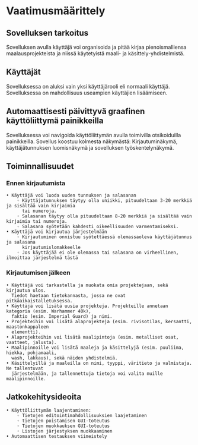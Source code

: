 # Vaatimusmäärittely

## Sovelluksen tarkoitus
Sovelluksen avulla käyttäjä voi organisoida ja pitää kirjaa pienoismalliensa maalausprojekteista ja niissä käytetyistä maali- ja käsittely-yhdistelmistä. 

## Käyttäjät
Sovelluksessa on aluksi vain yksi käyttäjärooli eli normaali käyttäjä. Sovelluksessa on mahdollisuus useampien käyttäjien lisäämiseen.

## Automaattisesti päivittyvä graafinen käyttöliittymä painikkeilla
Sovelluksessa voi navigoida käyttöliittymän avulla toimivilla otsikoiduilla painikkeilla. 
Sovellus koostuu kolmesta näkymästä: Kirjautuminäkymä, käyttäjätunnuksen luomisnäkymä ja sovelluksen työskentelynäkymä.

## Toiminnallisuudet

### Ennen kirjautumista
    • Käyttäjä voi luoda uuden tunnuksen ja salasanan
        ◦ Käyttäjatunnuksen täytyy olla uniikki, pituudeltaan 3-20 merkkiä ja sisältää vain kirjaimia 
          tai numeroja.
        ◦ Salasanan täytyy olla pituudeltaan 8-20 merkkiä ja sisältää vain kirjaimia tai numeroja.
        ◦ Salasana syötetään kahdesti oikeellisuuden varmentamiseksi.
    • Käyttäjä voi kirjautua järjestelmään
        ◦ Kirjautuminen onnistuu syötettäessä olemassaoleva käyttäjätunnus ja salasana 
          kirjautumislomakkeelle
        ◦ Jos käyttäjää ei ole olemassa tai salasana on virheellinen, ilmoittaa järjestelmä tästä
### Kirjautumisen jälkeen
    • Käyttäjä voi tarkastella ja muokata omia projektejaan, sekä kirjautua ulos.
      Tiedot haetaan tietokannasta, jossa ne ovat pitkäaikaistalletuksessa.
    • Käyttäjä voi lisätä uusia projekteja. Projekteille annetaan kategoria (esim. Warhammer 40k), 
      faktio (esim. Imperial Guard) ja nimi.
    • Projekteihin voi lisätä alaprojekteja (esim. rivisotilas, kersantti, maastonkappaleen 
      elementti). 
    • Alaprojekteihin voi lisätä maalipintoja (esim. metalliset osat, vaatteet, jalusta).
    • Maalipinnoille voi lisätä maaleja ja käsittelyjä (esim. puuliima, hiekka, pohjamaali, 
      wash, lakkaus), sekä näiden yhdistelmiä. 
    • Käsittelyillä ja maaleilla on nimi, tyyppi, väritieto ja valmistaja. Ne tallentuvat 
      järjestelmään, ja tallennettuja tietoja voi valita muille maalipinnoille.

## Jatkokehitysideoita
    • Käyttöliittymän laajentaminen:
        ◦ Tietojen editointimahdollisuuksien laajetaminen
        ◦ tietojen poistamisen GUI-toteutus
        ◦ Tietojen muokkauksen GUI-toteutus
        ◦ Listojen järjestyksen muokkaaminen
    • Automaattisen testauksen viimeistely
